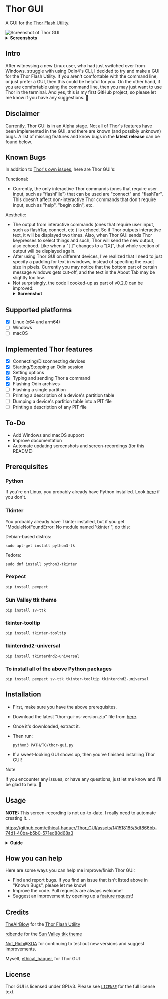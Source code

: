 
# Thor GUI

A GUI for the [Thor Flash Utility](https://github.com/Samsung-Loki/Thor).

<picture>
  <source media="(prefers-color-scheme: dark)" srcset="https://github.com/ethical-haquer/Thor_GUI/assets/141518185/9402d060-bf1c-4b0b-b901-558006272952">
  <source media="(prefers-color-scheme: light)" srcset="https://github.com/ethical-haquer/Thor_GUI/assets/141518185/9402d060-bf1c-4b0b-b901-558006272952">
  <img alt="Screenshot of Thor GUI">
</picture>
<details>
  <summary><b>Screenshots</b></summary>
  <br>
  <b>NOTE:</b> These screenshots may not be up-to-date. I really need to automate creating them...
  <br>
  <br>
  Options Tab:
  <br>
  <picture>
    <source media="(prefers-color-scheme: dark)" srcset="https://github.com/ethical-haquer/Thor_GUI/assets/141518185/d7624e29-6d1a-4626-837d-f21ec9304140">
    <source media="(prefers-color-scheme: light)" srcset="https://github.com/ethical-haquer/Thor_GUI/assets/141518185/dad26804-0c18-41e5-86a9-2dacd107f18f">
    <img alt="Options Tab">
  </picture>
  <br>
  Pit Tab:
  <br>
  <picture>
    <source media="(prefers-color-scheme: dark)" srcset="https://github.com/ethical-haquer/Thor_GUI/assets/141518185/89c3e1ab-4d69-4d39-8da9-c26907675390">
    <source media="(prefers-color-scheme: light)" srcset="https://github.com/ethical-haquer/Thor_GUI/assets/141518185/4f5bdf5e-7ecd-43dc-af92-126d442820d0">
    <img alt="Pit Tab">
  </picture>
  <br>
  Settings Tab:
  <br>
  <picture>
    <source media="(prefers-color-scheme: dark)" srcset="https://github.com/ethical-haquer/Thor_GUI/assets/141518185/2034dddc-fe24-4819-8c07-11f2bec85c1b">
    <source media="(prefers-color-scheme: light)" srcset="https://github.com/ethical-haquer/Thor_GUI/assets/141518185/8a1a3712-394f-4d9c-b84e-b2eaa151a5f7">
    <img alt="Settings Tab">
  </picture>
  <br>
  Help Tab:
  <br>
  <picture>
    <source media="(prefers-color-scheme: dark)" srcset="https://github.com/ethical-haquer/Thor_GUI/assets/141518185/b988cf6f-8f73-4cff-a50c-371dc781aa49">
    <source media="(prefers-color-scheme: light)" srcset="https://github.com/ethical-haquer/Thor_GUI/assets/141518185/0d697247-1c1e-4769-9f15-e6b01c580cc6">
    <img alt="Help Tab">
  </picture>
  <br>
  About Tab:
  <br>
  <picture>
    <source media="(prefers-color-scheme: dark)" srcset="https://github.com/ethical-haquer/Thor_GUI/assets/141518185/795acfc2-404f-4e74-9acf-3a269b7119dd">
    <source media="(prefers-color-scheme: light)" srcset="https://github.com/ethical-haquer/Thor_GUI/assets/141518185/d16c0e4d-65a7-46f8-b976-b34b7c57a116">
    <img alt="About Tab">
  </picture>
  <br>
  Command Entry:
  <br>
  <picture>
    <source media="(prefers-color-scheme: dark)" srcset="https://github.com/ethical-haquer/Thor_GUI/assets/141518185/7d875fc7-bead-47bd-943c-d3622b320546">
    <source media="(prefers-color-scheme: light)" srcset="https://github.com/ethical-haquer/Thor_GUI/assets/141518185/136b84a6-81f8-4ed9-b7e2-1e2ebfc973ff">
    <img alt="Command Entry">
  </picture>
  <br>
  "Connect Device" Window:
  <br>
  <picture>
    <source media="(prefers-color-scheme: dark)" srcset="https://github.com/ethical-haquer/Thor_GUI/assets/141518185/d4574054-5f7f-4c8a-9d4c-4de41c3690fd">
    <source media="(prefers-color-scheme: light)" srcset="https://github.com/ethical-haquer/Thor_GUI/assets/141518185/d4574054-5f7f-4c8a-9d4c-4de41c3690fd">
    <img alt="Connect Device Window">
  </picture>
  <br>
  "Select Partitions" Window:
  <br>
  <picture>
    <source media="(prefers-color-scheme: dark)" srcset="https://github.com/ethical-haquer/Thor_GUI/assets/141518185/620d05e8-872e-44d7-946e-fca7bf80e311">
    <source media="(prefers-color-scheme: light)" srcset="https://github.com/ethical-haquer/Thor_GUI/assets/141518185/83a61e3c-09d7-41a5-8178-124abc6fc623">
    <img alt="Select Partitions Window">
  </picture>
  <br>
  "Verify Flash" Window:
  <br>
  <picture>
    <source media="(prefers-color-scheme: dark)" srcset="https://github.com/ethical-haquer/Thor_GUI/assets/141518185/7d3d6e6c-af3c-48eb-bd31-263741b3f5b7">
    <source media="(prefers-color-scheme: light)" srcset="https://github.com/ethical-haquer/Thor_GUI/assets/141518185/48a7da84-1474-4d09-9b9d-ae2a74d02100">
    <img alt="Verify Flash Window">
  </picture>
</details>

## Intro

After witnessing a new Linux user, who had just switched over from Windows, struggle with using Odin4's CLI, I decided to try and make a GUI for the Thor Flash Utility. If you aren't comfortable with the command line, or just prefer a GUI, then this could be helpful for you. On the other hand, if you are comfortable using the command line, then you may just want to use Thor in the terminal. And yes, this is my first GitHub project, so please let me know if you have any suggestions. :slightly_smiling_face:

## Disclaimer

Currently, Thor GUI is in an Alpha stage. Not all of Thor's features have been implemented in the GUI, and there are known (and possibly unknown) bugs. A list of missing features and know bugs in the **latest release** can be found below.

## Known Bugs

In addition to [Thor's own issues](https://github.com/Samsung-Loki/Thor/issues), here are Thor GUI's:

Functional:
+ Currently, the only interactive Thor commands (ones that require user input, such as "flashFile") that can be used are "connect" and "flashTar". This doesn't affect non-interactive Thor commands that don't require input, such as "help", "begin odin", etc.

Aesthetic:
+ The output from interactive commands (ones that require user input, such as flashTar, connect, etc.) is echoed. So if Thor outputs interactive text, it will be displayed two times. Also, when Thor GUI sends Thor keypresses to select things and such, Thor will send the new output, also echoed. Like when a "[ ]" changes to a "[X]", that whole section of output will be displayed again.
+ After using Thor GUI on different devices, I've realized that I need to just specify a padding for text in windows, instead of specifing the exact size in pixels. Currently you may notice that the bottom part of certain message windows gets cut-off, and the text in the About Tab may be slightly too low.
+ Not surprisingly, the code I cooked-up as part of v0.2.0 can be improved:
  <details>
    <summary><b>Screenshot</b></summary>
    <picture>
      <source media="(prefers-color-scheme: dark)" srcset="https://github.com/ethical-haquer/Thor_GUI/assets/141518185/4ebc4b7e-f476-4b39-83a4-d648743eaef2">
      <source media="(prefers-color-scheme: light)" srcset="https://github.com/ethical-haquer/Thor_GUI/assets/141518185/4ebc4b7e-f476-4b39-83a4-d648743eaef2">
      <img alt="Screenshot">
    </picture>
  </details>

## Supported platforms

- [x] Linux (x64 and arm64)
- [ ] Windows
- [ ] macOS

## Implemented Thor features

- [x] Connecting/Disconnecting devices
- [x] Starting/Stopping an Odin session
- [x] Setting options
- [x] Typing and sending Thor a command
- [x] Flashing Odin archives
- [ ] Flashing a single partition
- [ ] Printing a description of a device's partition table
- [ ] Dumping a device's partition table into a PIT file
- [ ] Printing a description of any PIT file

## To-Do

+ Add Windows and macOS support
+ Improve documentation
+ Automate updating screenshots and screen-recordings (for this README)

## Prerequisites

### Python

If you're on Linux, you probably already have Python installed. Look [here](https://wiki.python.org/moin/BeginnersGuide/Download) if you don't.

### Tkinter

You probably already have Tkinter installed, but if you get "ModuleNotFoundError: No module named 'tkinter'", do this:

Debian-based distros:

```
sudo apt-get install python3-tk
```

Fedora:

```
sudo dnf install python3-tkinter
```

### Pexpect

```
pip install pexpect
```

### Sun Valley ttk theme

```
pip install sv-ttk
```

### tkinter-tooltip

```
pip install tkinter-tooltip
```

### tkinterdnd2-universal

```
pip install tkinterdnd2-universal
```

### To install all of the above Python packages

```
pip install pexpect sv-ttk tkinter-tooltip tkinterdnd2-universal
```

## Installation

+ First, make sure you have the above prerequisites.
+ Download the latest "thor-gui-os-version.zip" file from [here](https://github.com/ethical-haquer/Thor_GUI/releases).
+ Once it's downloaded, extract it.
+ Then run:

  ```
  python3 PATH/TO/thor-gui.py
  ```
+ If a sweet-looking GUI shows up, then you've finished installing Thor GUI!

> [!NOTE]
> If you encounter any issues, or have any questions, just let me know and I'll be glad to help. 🙂

## Usage

**NOTE:** This screen-recording is not up-to-date. I really need to automate creating it...

https://github.com/ethical-haquer/Thor_GUI/assets/141518185/5df866bb-74d1-40ba-b5b0-571ed88d68a3

<details>
  <summary><b>Guide</b></summary>
  <br>
  <b>Starting Thor (0:00):</b>
  <br>
  To start Thor, click the "Start Thor" button. This is usually the first thing you'd do after running Thor GUI.
  <br>
  <br>
  <b>Connecting to a device (0:09):</b> 
  <br>
  To connect to a device, click the "Connect" button. A pop-up window will appear, asking you what device you'd like to connect to. Choose a device, and then click "Select".
  <br>
  <br>
  <b>Starting an Odin protocol (0:17):</b>
  <br>
  To start an Odin protocol, which is needed to flash a device, click the "Start Odin protocol" button. 
  <br>
  <b>Fun fact:</b> The top three buttons in Thor GUI are placed in the order they should be used, from left to right.
  <br>
  <br>
  <b>Flashing Odin archives (0:19)</b> 
  <br>
  To flash Odin archives, first select what files to flash. You may either select the files with a file picker, by clicking one of the file buttons (For example, to select a BL file, click the "BL" button), or type the file path into the corresponding entry. Only files which are selected with the check-boxes will be flashed. 
  <br>
  <br>
  To flash the selected files, hit the "Start" button. There are a few requirements that must be met for it to start the flash: 
  <br>
  At least one file must be selected (with the check-boxes), 
  <br>
  All selected files must exist, 
  <br>
  All selected files must be a .tar, .md5, or .zip, 
  <br>
  All selected files must be in the same directory. 
  <br>
  <br>
  If any of these above conditions is not met, Thor GUI will simply let you know, so don't worry.
  <br>
  <br>
  After a flash has been started, you will be presented with a "Select Partitions" Window. You may click "Select All" to select all of the listed partitions, or choose certain partitions to flash. Once you have finished selecting the partitions you want to flash, hit the "Select" button. There will be a "Select Partitions" Window for <b>every file</b> you selected with the check-boxes.
  <br>
  <br>
  After you have finished selecting partitions to flash you will see a "Verify Flash" window. This is your chance to cancel the flash if needed, by clicking the "No" button. Otherwise, click the "Yes" button and the flash will start.
  <br>
  <br>
  <b>Running a <a href="https://github.com/Samsung-Loki/Thor#current-list-of-commands">Thor command</a> (1:12):</b> 
  <br>
  To send Thor a command, enter it into the Command Entry (upper-right corner of Thor GUI, under the "Start Thor" button) and hit Enter. (the key on the keyboard, not the button on Thor GUI)
</details>

## How you can help

Here are some ways you can help me improve/finish Thor GUI:
+ Find and report bugs. If you find an issue that isn't listed above in "Known Bugs", please let me know!
+ Improve the code. Pull requests are always welcome!
+ Suggest an improvement by opening up a [feature request](https://github.com/ethical-haquer/Thor_GUI/issues/new/choose)!

## Credits

[TheAirBlow](https://github.com/theairblow) for the [Thor Flash Utility](https://github.com/Samsung-Loki/Thor)

[rdbende](https://github.com/rdbende) for the [Sun Valley tkk theme](https://github.com/rdbende/Sun-Valley-ttk-theme)

[Not_Rich@XDA](https://xdaforums.com/m/not_rich.8463826/) for continuing to test out new versions and suggest improvements.

Myself, [ethical_haquer](https://github.com/ethical-haquer), for Thor GUI

## License

Thor GUI is licensed under GPLv3. Please see [`LICENSE`](./LICENSE) for the full license text.
